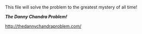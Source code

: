 This file will solve the problem to the greatest mystery of all time!

***The Danny Chandra Problem!***

http://thedannychandraproblem.com/

